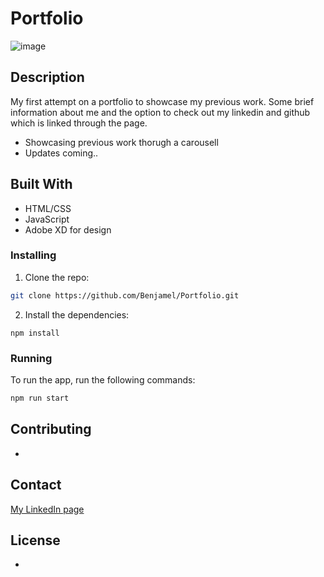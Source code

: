 # Portfolio

![image](https://user-images.githubusercontent.com/82838871/208254912-6a821fc1-03b9-4add-b571-d0af3ff0c0fe.png)

## Description

My first attempt on a portfolio to showcase my previous work. Some brief information about me and the option to check out my linkedin and github which is linked through the page. 

- Showcasing previous work thorugh a carousell
- Updates coming.. 

## Built With

- HTML/CSS
- JavaScript
- Adobe XD for design

### Installing

1. Clone the repo:

```bash
git clone https://github.com/Benjamel/Portfolio.git
```

2. Install the dependencies:

```
npm install
```

### Running

To run the app, run the following commands:

```bash
npm run start
```

## Contributing

-

## Contact

[My LinkedIn page](https://www.linkedin.com/in/benjaminmeldal/)

## License

-
